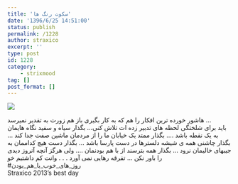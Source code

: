 ```yaml
---
title: 'سکوت رنگ ها'
date: '1396/6/25 14:51:00'
status: publish
permalink: /1228
author: straxico
excerpt: ''
type: post
id: 1228
category:
    - strixmood
tag: []
post_format: []
---
```

![](https://scontent.cdninstagram.com/hphotos-xaf1/t51.2885-15/s640x640/sh0.08/e35/11296737_481360385358376_516788192_n.jpg)

هاشور خورده ترین افکار را هم که به کار بگیری باز هم زورت به تقدیر نمیرسد …  
باید برای شلختگی لحظه های تدبیر زده ات تلاش کنی… بگذار سیاه و سفید نگاه هایمان به یک نقطه باشد …. بگذار ممتد یک خیابان ما را از مردمان ماشین صفت جدا کند … بگذار چاشنی همه ی شیشه دلسترها در دست پارسا باشد … بگذار دست هیچ کداممان به جیبهای خالیمان نرود … بگذار همه بترسند از با هم بودنمان …. ولی هرگز آنچه آنروز دیدی را باور نکن … تفرقه رهایی نمی آورد . . . وانت کم داشتیم خو  
\#روز\_های\_خوب\_با\_هم\_بودن  
Straxico 2013’s best day